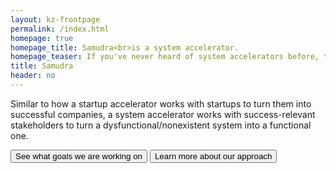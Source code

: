 ```yaml
---
layout: kz-frontpage
permalink: /index.html
homepage: true
homepage_title: Samudra<br>is a system accelerator. 
homepage_teaser: If you've never heard of system accelerators before, that's because we invented the term. We did because there was no template for a goal-based organisation that we could follow.
title: Samudra
header: no
---
```


Similar to how a startup accelerator works with startups to turn them into successful companies, a system accelerator works with success-relevant stakeholders to turn a dysfunctional/nonexistent system into a functional one.

<button href="/goals/" target="_self">See what goals we are working on</button>
<button href="/goals/" target="_self">Learn more about our approach</button>
